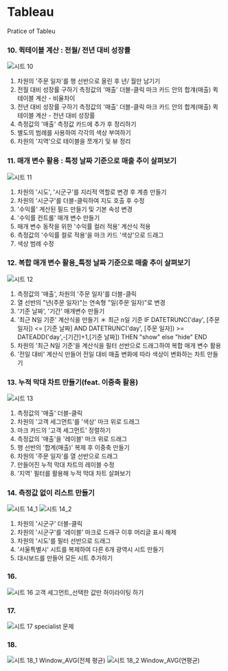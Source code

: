 # Tableau
Pratice of Tableu

### 10. 퀵테이블 계산 : 전월/ 전년 대비 성장률
![시트 10](https://user-images.githubusercontent.com/70744232/117765837-8eadd800-b269-11eb-9590-7d23ab73e818.png)
1. 차원의 '주문 일자'를 행 선반으로 올린 후 년/ 월만 남기기
2. 전월 대비 성장률 구하기
   측정값의 '매출' 더블-클릭
   마크 카드 안의 합걔(매출) 퀵테이블 계산 - 비율차이
3. 전년 대비 성장률 구하기
   측정값의 '매출' 더블-클릭
   마크 카드 안의 합계(매출) 퀵테이블 계산 - 전년 대비 성장률
4. 측정값의 '매출' 측정값 카드에 추가 후 정리하기
5. 별도의 범례를 사용하여 각각의 색상 부여하기
6. 차원의 '지역'으로 테이블을 쪼개기 및 뷰 정리

### 11. 매개 변수 활용 : 특정 날짜 기준으로 매출 추이 살펴보기 
![시트 11](https://user-images.githubusercontent.com/70744232/117765840-90779b80-b269-11eb-94d0-14182e605755.png)
1. 차원의 '시도', '시군구'를 지리적 역할로 변경 후 계층 만들기
2. 차원의 '시군구'를 더블-클릭하여 지도 호출 후 수정
3. '수익률' 계산된 필드 만들기 및 기본 속성 변경
4. '수익률 컨트롤' 매개 변수 만들기
5. 매개 변수 동작을 위한 '수익률 컬러 적용' 계산식 적용
6. 측정값의 '수익률 컬로 적용'을 마크 카드 '색상'으로 드래그
7. 색상 범례 수정

### 12. 복합 매개 변수 활용_특정 날짜 기준으로 매출 추이 살펴보기
![시트 12](https://user-images.githubusercontent.com/70744232/117765842-91103200-b269-11eb-8578-66c993d3423d.png)
1. 측정값의 '매출', 차원의 '주문 일자'를 더블-클릭
2. 열 선반의 "년(주문 일자)"는 연속형 "일(주문 일자)"로 변경
3. '기준 날짜', '기간' 매개변수 만들기
4. '최근 N일 기준' 계산식을 만들기
     ＊ 최근 n일 기준
       IF DATETRUNC('day', [주문 일자]) <= [기준 날짜]
       AND DATETRUNC('day', [주문 일자]) >= DATEADD('day',-[기간]+1,[기준 날짜])
       THEN "show"
       else "hide"
       END
5. 차원의 '최근 N일 기준'을 계산식을 필터 선반으로
   드래그하여 복합 매개 변수 활용
6. '전일 대비' 계산식 만들어 전일 대비
   매출 변화에 따라 색상이 변화하는 차트 만들기

### 13. 누적 막대 차트 만들기(feat. 이중축 활용)
![시트 13](https://user-images.githubusercontent.com/70744232/117765844-91103200-b269-11eb-848b-e17af3bb0af9.png)
1. 측정값의 '매출' 더블-클릭
2. 차원의 '고객 세그먼트'를 '색상' 마크 위로 드래그
3. 마크 카드의 '고객 세그먼트' 정렬하기
4. 측정값의 '매출'을 '레이블' 마크 위로 드래그
5. 행 선반의 '합계(매출)' 복제 후 이중축 만들기
6. 차원의 '주문 일자'를 열 선반으로 드래그
7. 만들어진 누적 막대 차트의 레이블 수정
8. '지역' 필터를 활용해 누적 막대 차트 살펴보기

### 14. 측정값 없이 리스트 만들기
![시트 14_1](https://user-images.githubusercontent.com/70744232/117765847-91a8c880-b269-11eb-8082-743094dcd7d4.png)
![시트 14_2](https://user-images.githubusercontent.com/70744232/117765849-92415f00-b269-11eb-956f-9531c8a990ac.png)
1. 차원의 '시군구' 더블-클릭
2. 차원의 '시군구'를 '레이블' 마크로 드래구 이후 머리글 표시 해제
3. 차원의 '시도'를 필터 선반으로 드래그
4. '서울특별시' 시트를 복제하여 다른 6개 광역시 시트 만들기
5. 대시보드를 만들어 모든 시트 추가하기

### 16. 
![시트 16 고객 세그먼트_선택한 값만 하이라이팅 하기](https://user-images.githubusercontent.com/70744232/117765850-92415f00-b269-11eb-90c1-a8ee54b55c8b.png)

### 17.
![시트 17 specialist 문제](https://user-images.githubusercontent.com/70744232/117765852-92d9f580-b269-11eb-8212-f67ed5938ffc.png)

### 18. 
![시트 18_1 Window_AVG(전체 평균)](https://user-images.githubusercontent.com/70744232/117765854-92d9f580-b269-11eb-8536-6387e64b1ef7.png)
![시트 18_2 Window_AVG(연평균)](https://user-images.githubusercontent.com/70744232/117765855-93728c00-b269-11eb-9bd3-95d436d82922.png)
